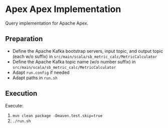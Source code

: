 # Apex Apex Implementation

Query implementation for Apache Apex.

## Preparation
- Define the Apache Kafka bootstrap servers, input topic, and output topic (each w/o suffix) in ```src/main/scala/sb_metric_calc/MetricCalculator```
- Define the Apache Kafka topic name (w/o number suffix) in ```src/main/scala/sb_metric_calc/MetricCalculator```
- Adapt ```run.config``` if needed
- Adapt paths in ```run.sh```

## Execution

Execute:

1. ```mvn clean package -Dmaven.test.skip=true```
2. ```./run.sh```
